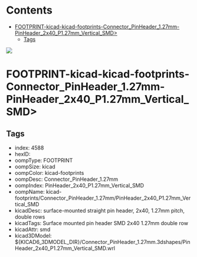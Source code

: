 



Contents
========

* [FOOTPRINT-kicad-kicad-footprints-Connector_PinHeader_1.27mm-PinHeader_2x40_P1.27mm_Vertical_SMD>](#footprint-kicad-kicad-footprints-connector_pinheader_127mm-pinheader_2x40_p127mm_vertical_smd)
	* [Tags](#tags)
  
![][im]
# FOOTPRINT-kicad-kicad-footprints-Connector_PinHeader_1.27mm-PinHeader_2x40_P1.27mm_Vertical_SMD>

## Tags

- index: 4588
- hexID: 
- oompType: FOOTPRINT
- oompSize: kicad
- oompColor: kicad-footprints
- oompDesc: Connector_PinHeader_1.27mm
- oompIndex: PinHeader_2x40_P1.27mm_Vertical_SMD
- oompName: kicad-footprints/Connector_PinHeader_1.27mm/PinHeader_2x40_P1.27mm_Vertical_SMD
- kicadDesc: surface-mounted straight pin header, 2x40, 1.27mm pitch, double rows
- kicadTags: Surface mounted pin header SMD 2x40 1.27mm double row
- kicadAttr: smd
- kicad3DModel: ${KICAD6_3DMODEL_DIR}/Connector_PinHeader_1.27mm.3dshapes/PinHeader_2x40_P1.27mm_Vertical_SMD.wrl



[im]: image.png

